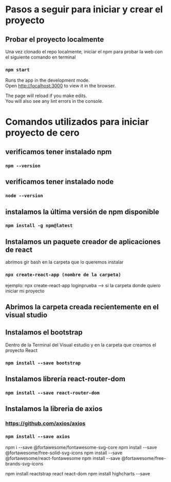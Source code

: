 # Pasos a seguir para iniciar y crear el proyecto

## Probar el proyecto localmente

Una vez clonado el repo localmente, iniciar el npm para probar la web con
el siguiente comando en terminal

### `npm start`

Runs the app in the development mode.\
Open [http://localhost:3000](http://localhost:3000) to view it in the browser.

The page will reload if you make edits.\
You will also see any lint errors in the console.

# Comandos utilizados para iniciar proyecto de cero

## verificamos tener instalado npm

### `npm --version`

## verificamos tener instalado node

### `node --version`

## instalamos la última versión de npm disponible

### `npm install -g npm@latest`

## Instalamos un paquete creador de aplicaciones de react

abrimos gir bash en la carpeta que lo queremos instalar

### `npx create-react-app (nombre de la carpeta)`

ejemplo: npx create-react-app loginprueba --> si la carpeta donde quiero iniciar 
mi proyecto 

## Abrimos la carpeta creada recientemente en el visual studio

## Instalamos el bootstrap

Dentro de la Terminal del Visual estudio y en la carpeta que creamos el proyecto React

### `npm install --save bootstrap`

## Instalamos librería react-router-dom

### `npm install --save react-router-dom`

## Instalamos la libreria de axios

### https://github.com/axios/axios

### `npm install --save axios`


npm i --save @fortawesome/fontawesome-svg-core
npm install --save @fortawesome/free-solid-svg-icons
npm install --save @fortawesome/react-fontawesome
npm install --save @fortawesome/free-brands-svg-icons

npm install reactstrap react react-dom
npm install highcharts --save





